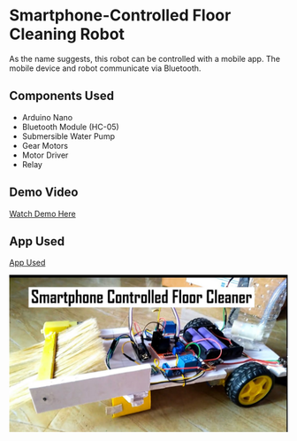 # Smartphone-Controlled Floor Cleaning Robot

As the name suggests, this robot can be controlled with a mobile app. The mobile device and robot communicate via Bluetooth.

## Components Used

- Arduino Nano
- Bluetooth Module (HC-05)
- Submersible Water Pump
- Gear Motors
- Motor Driver
- Relay

## Demo Video

[Watch Demo Here](https://youtu.be/0JMJk4LexKc)

## App Used

[App Used](https://play.google.com/store/apps/details?id=nextprototypes.button16BSC&hl=en_IN&gl=US)

![Smartphone-Controlled Floor Cleaning Robot Picture](https://raw.githubusercontent.com/ganeshpc007/Smartphone-Controlled-Floor-Cleaning-Robot/main/FCR.jpg)
